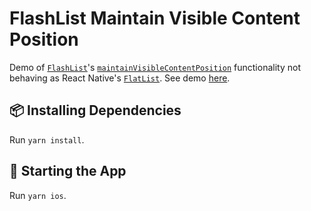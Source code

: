 # FlashList Maintain Visible Content Position

Demo of [`FlashList`]()'s [`maintainVisibleContentPosition`](https://reactnative.dev/docs/scrollview#maintainvisiblecontentposition-ios) functionality not behaving as React Native's [`FlatList`](https://reactnative.dev/docs/flatlist). See demo [here](https://user-images.githubusercontent.com/229477/182754997-24c6ceaf-bb7f-481e-873d-5d65e2202862.mov).

## :package: Installing Dependencies

Run `yarn install`.

## :rocket: Starting the App

Run `yarn ios`.